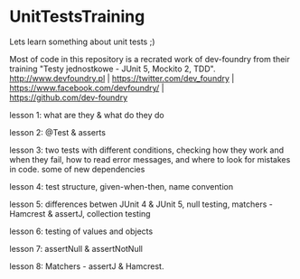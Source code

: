 # UnitTestsTraining
Lets learn something about unit tests ;)

Most of code in this repository is a recrated work of dev-foundry from their training "Testy jednostkowe - JUnit 5, Mockito 2, TDD".
http://www.devfoundry.pl | 
https://twitter.com/dev_foundry | 
https://www.facebook.com/devfoundry/ |   
https://github.com/dev-foundry

lesson 1: what are they & what do they do

lesson 2: @Test & asserts

lesson 3: two tests with different conditions, checking how they work and when they fail, how to read error messages, and where to look for mistakes in code.
some of new dependencies

lesson 4: test structure, given-when-then, name convention

lesson 5: differences betwen JUnit 4 & JUnit 5, null testing, matchers - Hamcrest & assertJ, collection testing

lesson 6: testing of values and objects

lesson 7: assertNull & assertNotNull

lesson 8: Matchers - assertJ & Hamcrest.
